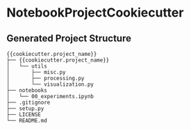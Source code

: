# NotebookProjectCookiecutter

## Generated Project Structure
    {{cookiecutter.project_name}}
    ├── {{cookiecutter.project_name}}
    │   └── utils
    │       ├── misc.py
    │       ├── processing.py
    │       └── visualization.py
    ├── notebooks
    │   └── 00_experiments.ipynb
    ├── .gitignore
    ├── setup.py
    ├── LICENSE
    └── README.md